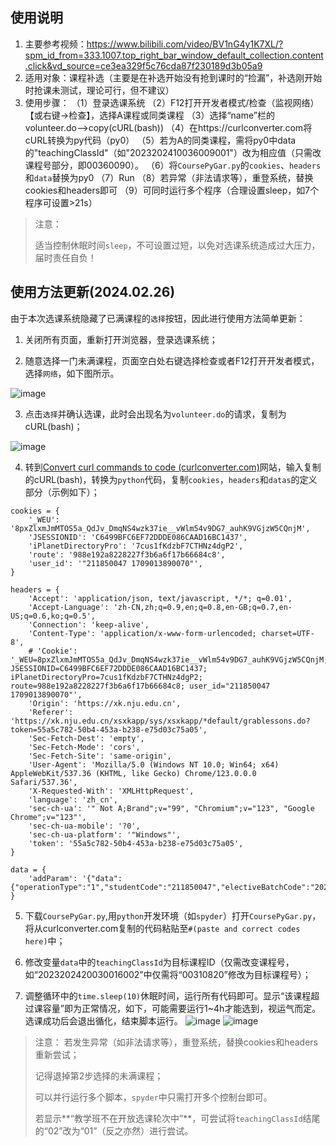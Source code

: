 ## 使用说明
1. 主要参考视频：https://www.bilibili.com/video/BV1nG4y1K7XL/?spm_id_from=333.1007.top_right_bar_window_default_collection.content.click&vd_source=ce3ea329f5c76cda87f230189d3b05a9
2. 适用对象：课程补选（主要是在补选开始没有抢到课时的“捡漏”，补选刚开始时抢课未测试，理论可行，但不建议）
3. 使用步骤：
（1）登录选课系统
（2）F12打开开发者模式/检查（监视网络）【或右键->检查】，选择A课程或同类课程
（3）选择“name”栏的volunteer.do-->copy(cURL(bash))
（4）在https://curlconverter.com将cURL转换为py代码（py0）
（5）若为A的同类课程，需将py0中data的"teachingClassId"（如"2023202410036009001"）改为相应值（只需改课程号部分，即00360090）。
（6）将`CoursePyGar.py`的`cookies`、`headers`和`data`替换为py0
（7）Run
（8）若异常（非法请求等），重登系统，替换cookies和headers即可
（9）可同时运行多个程序（合理设置sleep，如7个程序可设置>21s）

> 注意：
>
> 适当控制休眠时间`sleep`，不可设置过短，以免对选课系统造成过大压力，届时责任自负！

    
## 使用方法更新(2024.02.26)

由于本次选课系统隐藏了已满课程的`选择`按钮，因此进行使用方法简单更新：

1. 关闭所有页面，重新打开浏览器，登录选课系统；

2. 随意选择一门未满课程，页面空白处右键选择检查或者F12打开开发者模式，选择`网络`，如下图所示。

  ![image](https://github.com/KW10-2/Gadgets/assets/150025813/859caa19-1842-4b35-9174-31f5c3ce5dba)


3. 点击`选择`并确认选课，此时会出现名为`volunteer.do`的请求，复制为cURL(bash)；

![image](https://github.com/KW10-2/Gadgets/assets/150025813/4d145047-7f0f-4139-9d8b-43dd0093fdc9)

4. 转到[Convert curl commands to code (curlconverter.com)](https://curlconverter.com/)网站，输入复制的cURL(bash)，转换为`python`代码，复制`cookies`，`headers`和`datas`的定义部分（示例如下）；
```{python}
cookies = {
    '_WEU': '8pxZlxmJmMTOS5a_QdJv_DmqNS4wzk37ie__vWlm54v9DG7_auhK9VGjzW5CQnjM',
    'JSESSIONID': 'C6499BFC6EF72DDDE086CAAD16BC1437',
    'iPlanetDirectoryPro': '7cus1fKdzbF7CTHNz4dgP2',
    'route': '988e192a8228227f3b6a6f17b66684c8',
    'user_id': '"211850047 1709013890070"',
}

headers = {
    'Accept': 'application/json, text/javascript, */*; q=0.01',
    'Accept-Language': 'zh-CN,zh;q=0.9,en;q=0.8,en-GB;q=0.7,en-US;q=0.6,ko;q=0.5',
    'Connection': 'keep-alive',
    'Content-Type': 'application/x-www-form-urlencoded; charset=UTF-8',
    # 'Cookie': '_WEU=8pxZlxmJmMTOS5a_QdJv_DmqNS4wzk37ie__vWlm54v9DG7_auhK9VGjzW5CQnjM; JSESSIONID=C6499BFC6EF72DDDE086CAAD16BC1437; iPlanetDirectoryPro=7cus1fKdzbF7CTHNz4dgP2; route=988e192a8228227f3b6a6f17b66684c8; user_id="211850047 1709013890070"',
    'Origin': 'https://xk.nju.edu.cn',
    'Referer': 'https://xk.nju.edu.cn/xsxkapp/sys/xsxkapp/*default/grablessons.do?token=55a5c782-50b4-453a-b238-e75d03c75a05',
    'Sec-Fetch-Dest': 'empty',
    'Sec-Fetch-Mode': 'cors',
    'Sec-Fetch-Site': 'same-origin',
    'User-Agent': 'Mozilla/5.0 (Windows NT 10.0; Win64; x64) AppleWebKit/537.36 (KHTML, like Gecko) Chrome/123.0.0.0 Safari/537.36',
    'X-Requested-With': 'XMLHttpRequest',
    'language': 'zh_cn',
    'sec-ch-ua': '" Not A;Brand";v="99", "Chromium";v="123", "Google Chrome";v="123"',
    'sec-ch-ua-mobile': '?0',
    'sec-ch-ua-platform': '"Windows"',
    'token': '55a5c782-50b4-453a-b238-e75d03c75a05',
}

data = {
    'addParam': '{"data":{"operationType":"1","studentCode":"211850047","electiveBatchCode":"20232fb12e074bea91ad9a838255598a","teachingClassId":"2023202423000015001","courseKind":"12","teachingClassType":"KZY"}}',
}

```
5. 下载`CoursePyGar.py`,用`python`开发环境（如`spyder`）打开`CoursePyGar.py`，将从curlconverter.com复制的代码粘贴至`#(paste and correct codes here)`中；

6. 修改变量`data`中的`teachingClassId`为目标课程ID（仅需改变课程号，如“2023202420030016002”中仅需将“00310820”修改为目标课程号）；

7. 调整循环中的`time.sleep(10)`休眠时间，运行所有代码即可。显示“该课程超过课容量”即为正常情况，如下，可能需要运行1~4h才能选到，视运气而定。选课成功后会退出循化，结束脚本运行。
![image](https://github.com/KW10-2/Gadgets/assets/150025813/89acc8da-7759-400e-8ce5-440a8f3bb729)
![image](https://github.com/KW10-2/Gadgets/assets/150025813/5118ba8b-4454-429f-a4df-a3df1af77bd0)


> 注意：
> 若发生异常（如非法请求等），重登系统，替换cookies和headers重新尝试；
> 
> 记得退掉第2步选择的未满课程；
> 
> 可以并行运行多个脚本，`spyder`中只需打开多个控制台即可。
> 
> 若显示**“教学班不在开放选课轮次中”**，可尝试将`teachingClassId`结尾的“02”改为“01”（反之亦然）进行尝试。       
